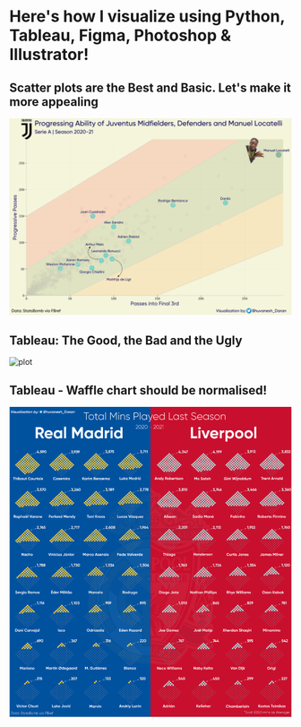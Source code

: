 # Here's how I visualize using Python, Tableau, Figma, Photoshop & Illustrator!

## Scatter plots are the Best and Basic. Let's make it more appealing
![plot](https://github.com/BhuvaneshDaran/My-Data-Viz-Projects/blob/main/images/loca%20final%20out%20with%20khaby.png)

## Tableau: The Good, the Bad and the Ugly
![plot](https://github.com/BhuvaneshDaran/My-Data-Viz-Projects/blob/main/images/Camavinga2.png)

## Tableau - Waffle chart should be normalised!
![plot](https://github.com/BhuvaneshDaran/My-Data-Viz-Projects/blob/main/images/Real%20Madrid%20%26%20Liverpool%20Total%20Mins_FINAL2.png)
